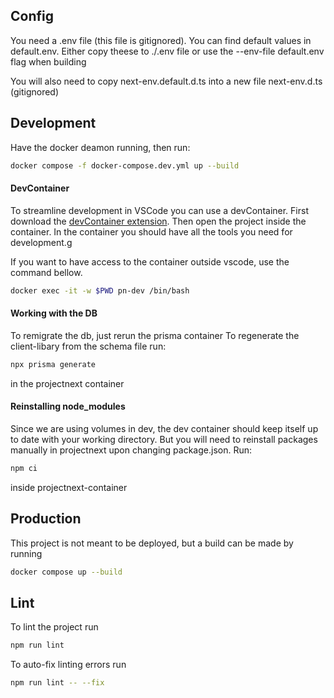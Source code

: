 ## Config

You need a .env file (this file is gitignored). You can find default values in default.env.
Either copy theese to ./.env file or use the --env-file default.env flag when building

You will also need to copy next-env.default.d.ts into a new file next-env.d.ts (gitignored)

## Development

Have the docker deamon running, then run:

```bash
docker compose -f docker-compose.dev.yml up --build
```

#### DevContainer

To streamline development in VSCode you can use a devContainer. First download the [devContainer extension](vscode:extension/ms-vscode-remote.remote-containers). Then open the project inside the container. In the container you should have all the tools you need for development.g

If you want to have access to the container outside vscode, use the command bellow.
```bash
docker exec -it -w $PWD pn-dev /bin/bash
```

#### Working with the DB

To remigrate the db, just rerun the prisma container
To regenerate the client-libary from the schema file run:

```bash
npx prisma generate
```

in the projectnext container

#### Reinstalling node_modules

Since we are using volumes in dev, the dev container should keep itself up to date with your working directory. But you will need to reinstall packages manually in projectnext upon changing package.json. Run:

```bash
npm ci
```

inside projectnext-container

## Production

This project is not meant to be deployed, but a build can be made by running

```bash
docker compose up --build
```

## Lint

To lint the project run

```bash
npm run lint
```

To auto-fix linting errors run

```bash
npm run lint -- --fix
```

